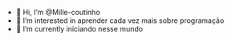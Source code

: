 - 👋 Hi, I’m @Mille-coutinho
- 👀 I’m interested in aprender cada vez mais sobre programação
- 🌱 I’m currently iniciando nesse mundo



<!---
Mille-coutinho/Mille-coutinho is a ✨ special ✨ repository because its `README.md` (this file) appears on your GitHub profile.
You can click the Preview link to take a look at your changes.
--->
